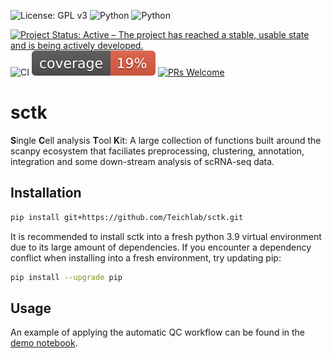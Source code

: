 ![![License: GPL v3](https://img.shields.io/badge/License-GPLv3-blue.svg)](https://www.gnu.org/licenses/gpl-3.0)
![Python](https://img.shields.io/badge/python-3.9-blue.svg)
![Python](https://img.shields.io/badge/python-3.10-blue.svg)
<!-- [![PyPI version](https://badge.fury.io/py/sctk.svg)](https://badge.fury.io/py/sctk) -->
[![Project Status: Active – The project has reached a stable, usable state and is being actively developed.](https://www.repostatus.org/badges/latest/active.svg)](https://www.repostatus.org/#active) 
![CI](https://github.com/slobentanzer/sctk/actions/workflows/ci-cd.yaml/badge.svg)
![Coverage](coverage.svg)
[![PRs Welcome](https://img.shields.io/badge/PRs-welcome-brightgreen.svg?style=flat-square)](http://makeapullrequest.com)

# sctk

**S**ingle **C**ell analysis **T**ool **K**it: A large collection of functions built around the scanpy ecosystem that faciliates preprocessing, clustering, annotation, integration and some down-stream analysis of scRNA-seq data.

## Installation

```bash
pip install git+https://github.com/Teichlab/sctk.git
```

It is recommended to install sctk into a fresh python 3.9 virtual environment due to its large amount of dependencies. If you encounter a dependency conflict when installing into a fresh environment, try updating pip:

```bash
pip install --upgrade pip
```

## Usage

An example of applying the automatic QC workflow can be found in the [demo notebook](notebooks/automatic_qc.ipynb).